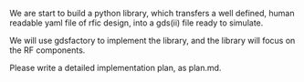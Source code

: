 We are start to build a python library, which transfers a well defined, human readable yaml file of rfic design, into a gds(ii) file ready to simulate. 

We will use gdsfactory to implement the library, and the library will focus on the RF components.

Please write a detailed implementation plan, as plan.md.